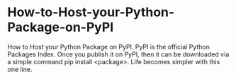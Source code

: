 # How-to-Host-your-Python-Package-on-PyPI
How to Host your Python Package on PyPI. PyPI is the official Python Packages Index. Once you publish it on PyPI, then it can be downloaded via a simple command pip install &lt;package>. Life becomes simpler with this one line.
